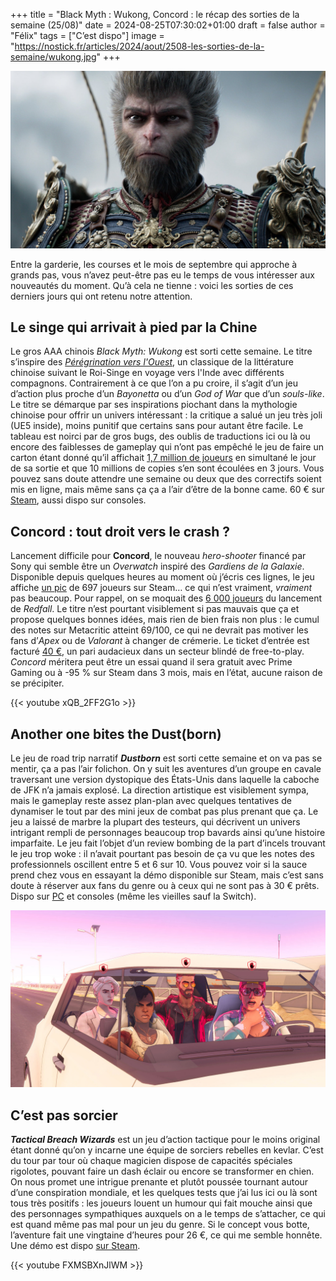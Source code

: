 
+++
title = "Black Myth : Wukong, Concord : le récap des sorties de la semaine (25/08)"
date = 2024-08-25T07:30:02+01:00
draft = false
author = "Félix"
tags = ["C’est dispo"]
image = "https://nostick.fr/articles/2024/aout/2508-les-sorties-de-la-semaine/wukong.jpg"
+++

![Le jeu Black Myth : Wukong](wukong.jpg "Tu me prends pour un Kong ?")

Entre la garderie, les courses et le mois de septembre qui approche à grands pas, vous n’avez peut-être pas eu le temps de vous intéresser aux nouveautés du moment. Qu’à cela ne tienne : voici les sorties de ces derniers jours qui ont retenu notre attention.

## Le singe qui arrivait à pied par la Chine

Le gros AAA chinois *Black Myth: Wukong* est sorti cette semaine. Le titre s’inspire des *[Pérégrination vers l'Ouest](https://fr.wikipedia.org/wiki/La_Pérégrination_vers_l%27Ouest)*, un classique de la littérature chinoise suivant le Roi-Singe en voyage vers l'Inde avec différents compagnons. Contrairement à ce que l’on a pu croire, il s’agit d’un jeu d’action plus proche d’un *Bayonetta* ou d’un *God of War* que d’un *souls-like*. Le titre se démarque par ses inspirations piochant dans la mythologie chinoise pour offrir un univers intéressant : la critique a salué un jeu très joli (UE5 inside), moins punitif que certains sans pour autant être facile. Le tableau est noirci par de gros bugs, des oublis de traductions ici ou là ou encore des faiblesses de gameplay qui n’ont pas empêché le jeu de faire un carton étant donné qu’il affichait [1,7 million de joueurs](https://nostick.fr/articles/2024/aout/2008-black-myth-wukong-jeu-populaire-steam/) en simultané le jour de sa sortie et que 10 millions de copies s’en sont écoulées en 3 jours. Vous pouvez sans doute attendre une semaine ou deux que des correctifs soient mis en ligne, mais même sans ça ça a l’air d’être de la bonne came. 60 € sur [Steam](https://store.steampowered.com/app/2358720/Black_Myth_Wukong/), aussi dispo sur consoles.

## Concord : tout droit vers le crash ?

Lancement difficile pour **Concord**, le nouveau *hero-shooter* financé par Sony qui semble être un *Overwatch* inspiré des *Gardiens de la Galaxie*. Disponible depuis quelques heures au moment où j’écris ces lignes, le jeu affiche [un pic](https://steamdb.info/app/2443720/charts/) de 697 joueurs sur Steam… ce qui n’est vraiment, *vraiment* pas beaucoup. Pour rappel, on se moquait des [6 000 joueurs](https://hitmarker.net/news/redfall-peaks-at-6-000-concurrent-players-on-steam-2060086) du lancement de *Redfall*. Le titre n’est pourtant visiblement si pas mauvais que ça et propose quelques bonnes idées, mais rien de bien frais non plus : le cumul des notes sur Metacritic atteint 69/100, ce qui ne devrait pas motiver les fans d’*Apex* ou de *Valorant* à changer de crémerie. Le ticket d’entrée est facturé [40 €](https://store.steampowered.com/app/2443720/Concord/), un pari audacieux dans un secteur blindé de free-to-play. *Concord* méritera peut être un essai quand il sera gratuit avec Prime Gaming ou à -95 % sur Steam dans 3 mois, mais en l’état, aucune raison de se précipiter.

{{< youtube xQB_2FF2G1o >}}

## Another one bites the Dust(born)

Le jeu de road trip narratif ***Dustborn*** est sorti cette semaine et on va pas se mentir, ça a pas l’air folichon. On y suit les aventures d’un groupe en cavale traversant une version dystopique des États-Unis dans laquelle la caboche de JFK n’a jamais explosé. La direction artistique est visiblement sympa, mais le gameplay reste assez plan-plan avec quelques tentatives de dynamiser le tout par des mini jeux de combat pas plus prenant que ça. Le jeu a laissé de marbre la plupart des testeurs, qui décrivent un univers intrigant rempli de personnages beaucoup trop bavards ainsi qu’une histoire imparfaite. Le jeu fait l’objet d’un review bombing de la part d’incels trouvant le jeu trop woke : il n’avait pourtant pas besoin de ça vu que les notes des professionnels oscillent entre 5 et 6 sur 10. Vous pouvez voir si la sauce prend chez vous en essayant la démo disponible sur Steam, mais c’est sans doute à réserver aux fans du genre ou à ceux qui ne sont pas à 30 € prêts. Dispo sur [PC](https://store.steampowered.com/app/721180/Dustborn/?l=french) et consoles (même les vieilles sauf la Switch).

![Le jeu Black Dustborn](Dustborn.jpg "En voiture, Simone")

## C’est pas sorcier

***Tactical Breach Wizards*** est un jeu d’action tactique pour le moins original étant donné qu’on y incarne une équipe de sorciers rebelles en kevlar. C’est du tour par tour où chaque magicien dispose de capacités spéciales rigolotes, pouvant faire un dash éclair ou encore se transformer en chien. On nous promet une intrigue prenante et plutôt poussée tournant autour d’une conspiration mondiale, et les quelques tests que j’ai lus ici ou là sont tous très positifs : les joueurs louent un humour qui fait mouche ainsi que des personnages sympathiques auxquels on a le temps de s’attacher, ce qui est quand même pas mal pour un jeu du genre. Si le concept vous botte, l’aventure fait une vingtaine d’heures pour 26 €, ce qui me semble honnête. Une démo est dispo [sur Steam](https://store.steampowered.com/app/1043810/Tactical_Breach_Wizards/). 

{{< youtube FXMSBXnJlWM >}}